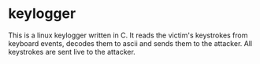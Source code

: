 # keylogger

This is a linux keylogger written in C. It reads the victim's keystrokes from keyboard events, decodes them to ascii and sends them to the attacker.
All keystrokes are sent live to the attacker.
